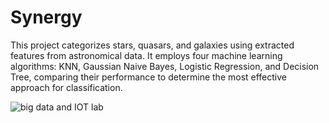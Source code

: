 # Synergy
This project categorizes stars, quasars, and galaxies using extracted features from astronomical data. It employs four machine learning algorithms: KNN, Gaussian Naive Bayes, Logistic Regression, and Decision Tree, comparing their performance to determine the most effective approach for classification.



![big data and IOT lab](https://github.com/Mimimomo001/Synergy/assets/76520207/2f2d93f2-5266-4ac2-81ee-01c02e90db77)
